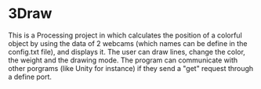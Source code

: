 # 3Draw

This is a Processing project in which calculates the position of a colorful object by using the data of 2 webcams (which names can be define in the config.txt file), and displays it.
The user can draw lines, change the color, the weight and the drawing mode.
The program can communicate with other porgrams (like Unity for instance) if they send a "get" request through a define port.
